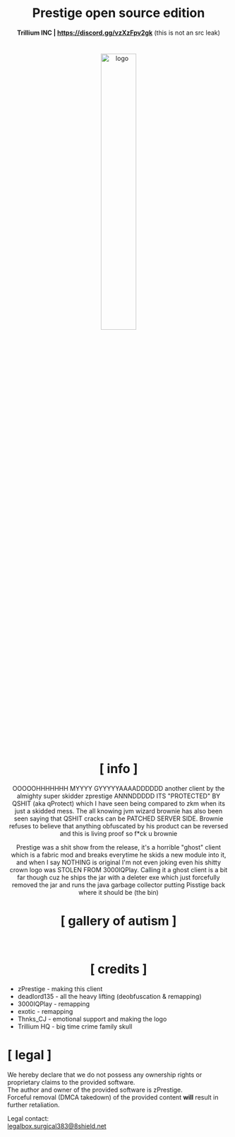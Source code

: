 <div align="center">
<h1>Prestige open source edition</h1>

**Trillium INC | https://discord.gg/vzXzFpv2gk**
(this is not an src leak)

#
<img src="https://i.postimg.cc/Px8ynJ6z/XD.png" alt="logo" width="40%" align="center" />


# [ info ]
OOOOOHHHHHHH MYYYY GYYYYYAAAADDDDDD another client by the almighty super skidder zprestige ANNNDDDDD ITS "PROTECTED" BY QSHIT (aka qProtect) which I have seen being compared to zkm when its just a skidded mess. The all knowing jvm wizard brownie has also been seen saying that QSHIT cracks can be PATCHED SERVER SIDE. Brownie refuses to believe that anything obfuscated by his product can be reversed and this is living proof so f*ck u brownie 

Prestige was a shit show from the release, it's a horrible "ghost" client which is a fabric mod and breaks everytime he skids a new module into it, and when I say NOTHING is original I'm not even joking even his shitty crown logo was STOLEN FROM 3000IQPlay. Calling it a ghost client is a bit far though cuz he ships the jar with a deleter exe which just forcefully removed the jar and runs the java garbage collector putting Pisstige back where it should be (the bin)

# [ gallery of autism ]
<img src="https://i.postimg.cc/43sBtXxX/image.png" alt=""/>
<img src="https://i.postimg.cc/d106HnCX/image.png" alt=""/>
<img src="https://i.postimg.cc/cCwFwCw4/image.png" alt=""/>
<img src="https://i.postimg.cc/151CP01g/image.png" alt=""/>
<img src="https://i.postimg.cc/gcXQGkw7/image.png" alt=""/>


# [ credits ]
</div>

+ zPrestige  - making this client
+ deadlord135 - all the heavy lifting (deobfuscation & remapping)
+ 3000IQPlay - remapping
+ exotic - remapping
+ Thnks_CJ - emotional support and making the logo
+ Trillium HQ - big time crime family skull 

# [ legal ]
We hereby declare that we do not possess any ownership rights or proprietary claims to the provided software. <br>
The author and owner of the provided software is zPrestige. <br>
Forceful removal (DMCA takedown) of the provided content **will** result in further retaliation.

Legal contact: <br>
legalbox.surgical383@8shield.net
